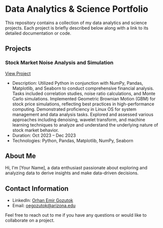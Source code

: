 # Data Analytics & Science Portfolio

This repository contains a collection of my data analytics and science projects. Each project is briefly described below along with a link to its detailed documentation or code.

## Projects

### Stock Market Noise Analysis and Simulation
[View Project](stockproj.html)
- Description: Utilized Python in conjunction with NumPy, Pandas, Matplotlib, and Seaborn to conduct comprehensive financial analysis. Tasks included correlation studies, noise ratio calculations, and Monte Carlo simulations. Implemented Geometric Brownian Motion (GBM) for stock price simulations, reflecting best practices in high-performance computing. Demonstrated proficiency in Linux OS for system management and data analysis tasks. Explored and assessed various approaches including denoising, wavelet transform, and machine learning techniques to analyze and understand the underlying nature of stock market behavior.
- Duration: Oct 2023 – Dec 2023
- Technologies: Python, Pandas, Matplotlib, NumPy, Seaborn

## About Me
Hi, I'm [Your Name], a data enthusiast passionate about exploring and analyzing data to derive insights and make data-driven decisions.

## Contact Information
- LinkedIn: [Orhan Emir Gozutok](https://www.linkedin.com/in/oegozutok/)
- Email: oegozutok@arizona.edu

Feel free to reach out to me if you have any questions or would like to collaborate on a project.
